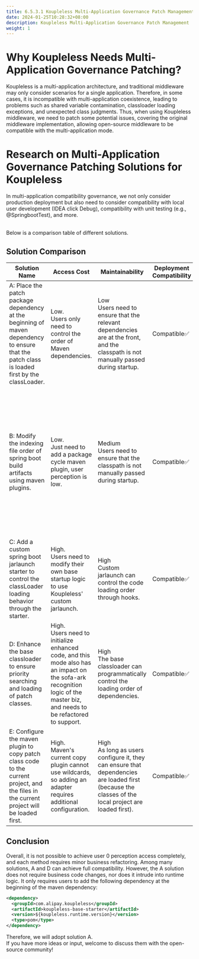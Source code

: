 ```yaml
---
title: 6.5.3.1 Koupleless Multi-Application Governance Patch Management
date: 2024-01-25T10:28:32+08:00
description: Koupleless Multi-Application Governance Patch Management
weight: 1
---
```


# Why Koupleless Needs Multi-Application Governance Patching?
Koupleless is a multi-application architecture, and traditional middleware may only consider scenarios for a single application. Therefore, in some cases, it is incompatible with multi-application coexistence, leading to problems such as shared variable contamination, classloader loading exceptions, and unexpected class judgments.
Thus, when using Koupleless middleware, we need to patch some potential issues, covering the original middleware implementation, allowing open-source middleware to be compatible with the multi-application mode.

# Research on Multi-Application Governance Patching Solutions for Koupleless
In multi-application compatibility governance, we not only consider production deployment but also need to consider compatibility with local user development (IDEA click Debug), compatibility with unit testing (e.g., @SpringbootTest), and more.

<br />Below is a comparison table of different solutions.
## Solution Comparison

| Solution Name                                                            | Access Cost | Maintainability | Deployment Compatibility | IDE Compatibility | Unit Testing Compatibility |
|------------------------------------------------------------------------| ----------- | --------------- | ------------------------ | ------------------ | -------------------------- |
| A: Place the patch package dependency at the beginning of maven dependency to ensure that the patch class is loaded first by the classLoader.   | Low.<br>Users only need to control the order of Maven dependencies. | Low<br>Users need to ensure that the relevant dependencies are at the front, and the classpath is not manually passed during startup. | Compatible✅ | Compatible✅ | Compatible✅ |
| B: Modify the indexing file order of spring boot build artifacts using maven plugins.                       | Low.<br>Just need to add a package cycle maven plugin, user perception is low. | Medium<br>Users need to ensure that the classpath is not manually passed during startup. | Compatible✅ | Not compatible❌<br>JetBrains cannot be compatible, JetBrains will build the CLI command line by itself to pass the classpath according to the order of Maven dependencies, which may lead to suboptimal loading order of the adapter. | Not compatible❌<br>Unit tests do not go through the repackage cycle and do not depend on the classpath.idx file. |
| C: Add a custom spring boot jarlaunch starter to control the classLoader loading behavior through the starter. | High.<br>Users need to modify their own base startup logic to use Koupleless' custom jarlaunch. | High<br>Custom jarlaunch can control the code loading order through hooks. | Compatible✅ | Compatible✅<br>But IDE needs to be configured to use custom jarlaunch. | Not compatible❌<br>Because unit tests do not go through the jarlaunch logic. |
| D: Enhance the base classloader to ensure priority searching and loading of patch classes.                             | High.<br>Users need to initialize enhanced code, and this mode also has an impact on the sofa-ark recognition logic of the master biz, and needs to be refactored to support. | High<br>The base classloader can programmatically control the loading order of dependencies. | Compatible✅ | Compatible✅ | Compatible✅ |
| E: Configure the maven plugin to copy patch class code to the current project, and the files in the current project will be loaded first.                 | High.<br>Maven's current copy plugin cannot use wildcards, so adding an adapter requires additional configuration. | High<br>As long as users configure it, they can ensure that dependencies are loaded first (because the classes of the local project are loaded first). | Compatible✅ | Compatible✅ | Not compatible❌<br>Because unit tests do not go through the package cycle, and the maven copy plugin takes effect during the package cycle. |

## Conclusion
Overall, it is not possible to achieve user 0 perception access completely, and each method requires minor business refactoring.
Among many solutions, A and D can achieve full compatibility. However, the A solution does not require business code changes, nor does it intrude into runtime logic. It only requires users to add the following dependency at the beginning of the maven dependency:
```xml
<dependency>
  <groupId>com.alipay.koupleless</groupId>
  <artifactId>koupleless-base-starter</artifactId>
  <version>${koupleless.runtime.version}</version>
  <type>pom</type>
</dependency>
```
Therefore, we will adopt solution A.
<br/>If you have more ideas or input, welcome to discuss them with the open-source community!
